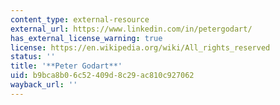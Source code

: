 ```yaml
---
content_type: external-resource
external_url: https://www.linkedin.com/in/petergodart/
has_external_license_warning: true
license: https://en.wikipedia.org/wiki/All_rights_reserved
status: ''
title: '**Peter Godart**'
uid: b9bca8b0-6c52-409d-8c29-ac810c927062
wayback_url: ''
---
```

